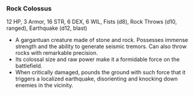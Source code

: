 ### Rock Colossus

12 HP, 3 Armor, 16 STR, 6 DEX, 6 WIL, Fists (d8), Rock Throws (d10, ranged), Earthquake (d12, blast)

- A gargantuan creature made of stone and rock. Possesses immense strength and the ability to generate seismic tremors. Can also throw rocks with remarkable precision.
- Its colossal size and raw power make it a formidable force on the battlefield.
- When critically damaged, pounds the ground with such force that it triggers a localized earthquake, disorienting and knocking down enemies in the vicinity.

